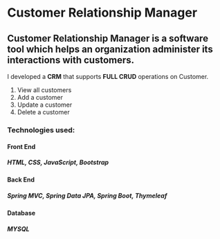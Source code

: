 # Customer Relationship Manager

## Customer Relationship Manager is a software tool  which helps an organization administer its interactions with customers.


I developed a **CRM** that supports **FULL CRUD** operations on Customer.

1. View all customers
2. Add a customer
3. Update a customer
4. Delete a customer

### Technologies used:
#### Front End
##### HTML, CSS, JavaScript, Bootstrap

#### Back End
##### Spring MVC, Spring Data JPA, Spring Boot, Thymeleaf

#### Database

##### MYSQL






